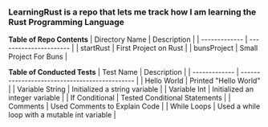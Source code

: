 ### LearningRust is a repo that lets me track how I am learning the Rust Programming Language

**Table of Repo Contents**
| Directory Name  | Description            |
| -------------   | ---------------------- |
| startRust       | First Project on Rust  |
| bunsProject     | Small Project For Buns |

**Table of Conducted Tests**
| Test Name       | Description                                   |
| -------------   | --------------------------------------------- |
| Hello World     | Printed "Hello World"                         |
| Variable String | Initialized a string variable                 |
| Variable Int    | Initialized an integer variable               |
| If Conditional  | Tested Conditional Statements                 |
| Comments        | Used Comments to Explain Code                 |
| While Loops     | Used a while loop with a mutable int variable |
